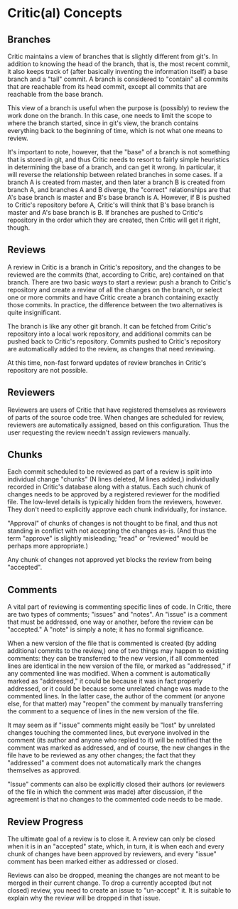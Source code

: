 Critic(al) Concepts
===================

Branches
--------

Critic maintains a view of branches that is slightly different from git's.  In
addition to knowing the head of the branch, that is, the most recent commit, it
also keeps track of (after basically inventing the information itself) a base
branch and a "tail" commit.  A branch is considered to "contain" all commits
that are reachable from its head commit, except all commits that are reachable
from the base branch.

This view of a branch is useful when the purpose is (possibly) to review the
work done on the branch.  In this case, one needs to limit the scope to where
the branch started, since in git's view, the branch contains everything back to
the beginning of time, which is not what one means to review.

It's important to note, however, that the "base" of a branch is not something
that is stored in git, and thus Critic needs to resort to fairly simple
heuristics in determining the base of a branch, and can get it wrong.  In
particular, it will reverse the relationship between related branches in some
cases.  If a branch A is created from master, and then later a branch B is
created from branch A, and branches A and B diverge, the "correct" relationships
are that A's base branch is master and B's base branch is A.  However, if B is
pushed to Critic's repository before A, Critic's will think that B's base branch
is master and A's base branch is B.  If branches are pushed to Critic's
repository in the order which they are created, then Critic will get it right,
though.

Reviews
-------

A review in Critic is a branch in Critic's repository, and the changes to be
reviewed are the commits (that, according to Critic, are) contained on that
branch.  There are two basic ways to start a review: push a branch to Critic's
repository and create a review of all the changes on the branch, or select one
or more commits and have Critic create a branch containing exactly those
commits.  In practice, the difference between the two alternatives is quite
insignificant.

The branch is like any other git branch.  It can be fetched from Critic's
repository into a local work repository, and additional commits can be pushed
back to Critic's repository.  Commits pushed to Critic's repository are
automatically added to the review, as changes that need reviewing.

At this time, non-fast forward updates of review branches in Critic's repository
are not possible.

Reviewers
---------

Reviewers are users of Critic that have registered themselves as reviewers of
parts of the source code tree.  When changes are scheduled for review, reviewers
are automatically assigned, based on this configuration.  Thus the user
requesting the review needn't assign reviewers manually.

Chunks
------

Each commit scheduled to be reviewed as part of a review is split into
individual change "chunks" (N lines deleted, M lines added,) individually
recorded in Critic's database along with a status.  Each such chunk of changes
needs to be approved by a registered reviewer for the modified file.  The
low-level details is typically hidden from the reviewers, however.  They don't
need to explicitly approve each chunk individually, for instance.

"Approval" of chunks of changes is not thought to be final, and thus not
standing in conflict with not accepting the changes as-is.  (And thus the term
"approve" is slightly misleading; "read" or "reviewed" would be perhaps more
appropriate.)

Any chunk of changes not approved yet blocks the review from being "accepted".

Comments
--------

A vital part of reviewing is commenting specific lines of code.  In Critic,
there are two types of comments; "issues" and "notes".  An "issue" is a comment
that must be addressed, one way or another, before the review can be "accepted."
A "note" is simply a note; it has no formal significance.

When a new version of the file that is commented is created (by adding
additional commits to the review,) one of two things may happen to existing
comments: they can be transferred to the new version, if all commented lines are
identical in the new version of the file, or marked as "addressed," if any
commented line was modified.  When a comment is automatically marked as
"addressed," it could be because it was in fact properly addressed, or it could
be because some unrelated change was made to the commented lines.  In the latter
case, the author of the comment (or anyone else, for that matter) may "reopen"
the comment by manually transferring the comment to a sequence of lines in the
new version of the file.

It may seem as if "issue" comments might easily be "lost" by unrelated changes
touching the commented lines, but everyone involved in the comment (its author
and anyone who replied to it) will be notified that the comment was marked as
addressed, and of course, the new changes in the file have to be reviewed as any
other changes; the fact that they "addressed" a comment does not automatically
mark the changes themselves as approved.

"Issue" comments can also be explicitly closed their authors (or reviewers of
the file in which the comment was made) after discussion, if the agreement is
that no changes to the commented code needs to be made.

Review Progress
---------------

The ultimate goal of a review is to close it.  A review can only be closed when
it is in an "accepted" state, which, in turn, it is when each and every chunk of
changes have been approved by reviewers, and every "issue" comment has been
marked either as addressed or closed.

Reviews can also be dropped, meaning the changes are not meant to be merged in
their current change.  To drop a currently accepted (but not closed) review,
you need to create an issue to "un-accept" it.  It is suitable to explain
why the review will be dropped in that issue.
